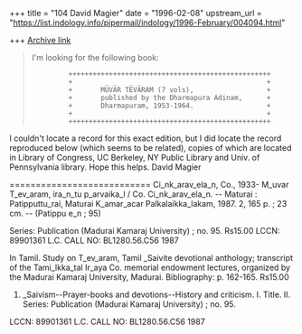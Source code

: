 +++
title = "104 David Magier"
date = "1996-02-08"
upstream_url = "https://list.indology.info/pipermail/indology/1996-February/004094.html"

+++
[Archive link](https://list.indology.info/pipermail/indology/1996-February/004094.html)

> I'm looking for the following book:
> 
>              ++++++++++++++++++++++++++++++++++++++++++++++++++
>              +        _ _   _ _                               + 
>              +       MUVAR TEVARAM (7 vols),                  +
>              +       published by the Dharmapura Adinam,      +
>              +       Dharmapuram, 1953-1964.                  +
>              +                                                + 
>              ++++++++++++++++++++++++++++++++++++++++++++++++++

I couldn't locate a record for this exact edition, but I did locate
the record reproduced below (which seems to be related), copies of
which are located in Library of Congress, UC Berkeley, NY Public
Library and Univ. of Pennsylvania library. Hope this helps.
David Magier

===========================
Ci_nk_arav_ela_n, Co., 1933-
  M_uvar T_ev_aram, ira_n_tu p_arvaika_l / Co. Ci_nk_arav_ela_n. --
  Maturai : Patipputtu_rai, Maturai K_amar_acar Palkalaikka_lakam, 1987.
  2, 165 p. ; 23 cm. -- (Patippu e_n ; 95)

  Series: Publication (Madurai Kamaraj University) ; no. 95.
  Rs15.00
  LCCN: 89901361
  L.C. CALL NO: BL1280.56.C56 1987

  In Tamil.
  Study on T_ev_aram, Tamil _Saivite devotional anthology; transcript
  of the Tami_lkka_tal Ir_aya Co. memorial endowment lectures,
  organized by the Madurai Kamaraj University, Madurai.
  Bibliography: p. 162-165.
  Rs15.00

  1. _Saivism--Prayer-books and devotions--History and criticism. I.
 Title. II.  Series: Publication (Madurai Kamaraj University) ; no. 95.

  LCCN: 89901361
  L.C. CALL NO: BL1280.56.C56 1987





